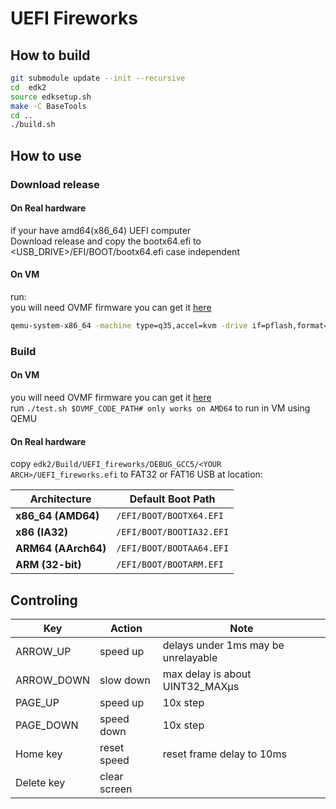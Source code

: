 
# UEFI Fireworks  

## How to build  

```bash
git submodule update --init --recursive
cd  edk2
source edksetup.sh
make -C BaseTools
cd ..
./build.sh
```

## How to use  

### Download release  

#### On Real hardware  

if your have amd64(x86_64) UEFI computer  
Download release and copy the bootx64.efi to <USB_DRIVE>/EFI/BOOT/bootx64.efi case independent  

#### On VM  

run:  
you will need OVMF firmware you can get it [here](https://qemu.weilnetz.de/test/ovmf/usr/share/OVMF/OVMF_CODE_4M.fd)
```bash
qemu-system-x86_64 -machine type=q35,accel=kvm -drive if=pflash,format=raw,readonly=on,file="$OVMF_CODE_PATH" -hda fat:rw:build -boot order=c -smp 4 -s -serial mon:stdio
```  

### Build  

#### On VM  

you will need OVMF firmware you can get it [here](https://qemu.weilnetz.de/test/ovmf/usr/share/OVMF/OVMF_CODE_4M.fd)  
run ```./test.sh $OVMF_CODE_PATH# only works on AMD64``` to run in VM using QEMU  

#### On Real hardware  

copy ```edk2/Build/UEFI_fireworks/DEBUG_GCC5/<YOUR ARCH>/UEFI_fireworks.efi``` to FAT32 or FAT16 USB at location:

| Architecture        | Default Boot Path        |
| ------------------- | ------------------------ |
| **x86_64 (AMD64)**  | `/EFI/BOOT/BOOTX64.EFI`  |
| **x86 (IA32)**      | `/EFI/BOOT/BOOTIA32.EFI` |
| **ARM64 (AArch64)** | `/EFI/BOOT/BOOTAA64.EFI` |
| **ARM (32-bit)**    | `/EFI/BOOT/BOOTARM.EFI`  |

## Controling  

| Key        | Action       | Note                                |
| ---------- | ------------ | ----------------------------------- |
| ARROW_UP   | speed up     | delays under 1ms may be unrelayable |
| ARROW_DOWN | slow down    | max delay is about UINT32_MAXμs     |
| PAGE_UP    | speed up     | 10x step                            |
| PAGE_DOWN  | speed down   | 10x step                            |
| Home key   | reset speed  | reset frame delay to 10ms           |
| Delete key | clear screen |                                     |

